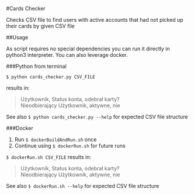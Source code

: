 #Cards Checker

Checks CSV file to find users with active accounts that had not picked up their cards by given CSV file

##Usage

As script requires no special dependencies you can run it directly in python3 interpreter. 
You can also leverage docker. 

###Python from terminal

`$ python cards_checker.py CSV_FILE`

results in:

> Użytkownik, Status konta, odebrał karty?\
> Nieodbierający Użytkownik, aktywne, nie

See also `$ python cards_checker.py --help` for expected CSV file structure 

###Docker


1. Run `$ dockerBuildAndRun.sh` once
2. Continue using `$ dockerRun.sh` for future runs


`$ dockerRun.sh CSV_FILE` results in:
> Użytkownik, Status konta, odebrał karty?\
> Nieodbierający Użytkownik, aktywne, nie

See also `$ dockerRun.sh --help` for expected CSV file structure